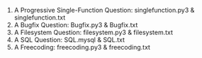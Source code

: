 1. A Progressive Single-Function Question: singlefunction.py3 & singlefunction.txt
2. A Bugfix Question: Bugfix.py3 & Bugfix.txt
3. A Filesystem Question: filesystem.py3 & filesystem.txt
4. A SQL Question: SQL.mysql & SQL.txt
5. A Freecoding: freecoding.py3 & freecoding.txt
